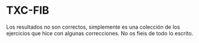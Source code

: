# TXC-FIB
Los resultados no son correctos, simplemente es una colección de los ejercicios que hice con algunas correcciones. No os fieis de todo lo escrito.
